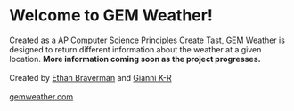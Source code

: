 <h1>Welcome to GEM Weather!</h1>
Created as a AP Computer Science Principles Create Tast, GEM Weather is designed to return different information about the weather at a given location. <b>More information coming soon as the project progresses.</b>
<br><br>
Created by <a href="https://github.com/ethanbraverman">Ethan Braverman</a> and <a href="https://github.com/fabulous-gio">Gianni K-R</a>
<br><br>
<a href="https://gemweather.com">gemweather.com</a>
